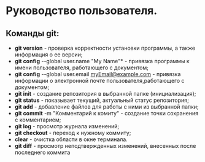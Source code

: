 # Руководство пользователя.
## Команды git:
* **git version** - проверка корректности установки программы, а также информация о ее версии;
* **git config** --global user.name "My Name"* - привязка программы к имени пользователя, работающего с документом;
* **git config** --global user.email myEmail@example.com - привязка информации о электронной почте пользователя,работающего с документом;
* **git init** - создание репозитория в выбранной папке (инициализация);
* **git status** - показывает текущий, актуальный статус репозитория;
* **git add** - добавление файлов для работы с ними из выбранной папки;
* **git commit** -m "Комментарий к комиту" - создание точки сохранения с комментарием;
* **git log** - просмотр журнала изменений;
* **git checkout** - переход к нужному коммиту;
* **clear** - очистка области в окне терминала.
* **git diff** - просмотр неподтвержденных изменений, внесенных после последнего коммита